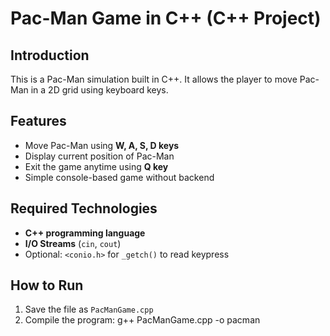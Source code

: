 # Pac-Man Game in C++ (C++ Project)

## Introduction
This is a Pac-Man simulation built in C++. It allows the player to move Pac-Man in a 2D grid using keyboard keys.  

## Features
- Move Pac-Man using **W, A, S, D keys**  
- Display current position of Pac-Man  
- Exit the game anytime using **Q key**  
- Simple console-based game without backend  

## Required Technologies
- **C++ programming language**  
- **I/O Streams** (`cin`, `cout`)  
- Optional: `<conio.h>` for `_getch()` to read keypress  

## How to Run
1. Save the file as `PacManGame.cpp`  
2. Compile the program:   g++ PacManGame.cpp -o pacman
